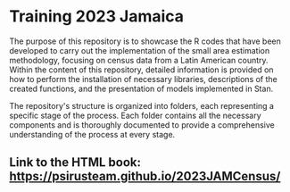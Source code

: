 # Training 2023 Jamaica 
The purpose of this repository is to showcase the R codes that have been developed to carry out the implementation of the small area estimation methodology, focusing on census data from a Latin American country. Within the content of this repository, detailed information is provided on how to perform the installation of necessary libraries, descriptions of the created functions, and the presentation of models implemented in Stan.

The repository's structure is organized into folders, each representing a specific stage of the process. Each folder contains all the necessary components and is thoroughly documented to provide a comprehensive understanding of the process at every stage.


## Link to the HTML book: https://psirusteam.github.io/2023JAMCensus/